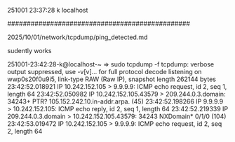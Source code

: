 251001
23:37:28
k
localhost

###############################################

2025/10/01/network/tcpdump/ping_detected.md

sudently works

251001-23:42:28-k@localhost-~
=> sudo tcpdump -f
tcpdump: verbose output suppressed, use -v[v]... for full protocol decode
listening on wwp0s20f0u9i5, link-type RAW (Raw IP), snapshot length 262144 bytes
23:42:52.018921 IP 10.242.152.105 > 9.9.9.9: ICMP echo request, id 2, seq 1, length 64
23:42:52.050982 IP 10.242.152.105.43579 > 209.244.0.3.domain: 34243+ PTR? 105.152.242.10.in-addr.arpa. (45)
23:42:52.198266 IP 9.9.9.9 > 10.242.152.105: ICMP echo reply, id 2, seq 1, length 64
23:42:52.219339 IP 209.244.0.3.domain > 10.242.152.105.43579: 34243 NXDomain* 0/1/0 (104)
23:42:53.019472 IP 10.242.152.105 > 9.9.9.9: ICMP echo request, id 2, seq 2, length 64

